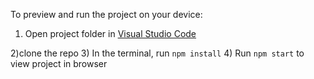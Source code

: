 
  

  To preview and run the project on your device:
  1) Open project folder in <a href="https://code.visualstudio.com/download">Visual Studio Code</a>
  
  2)clone the repo
  3) In the terminal, run `npm install`
  4) Run `npm start` to view project in browser

  
